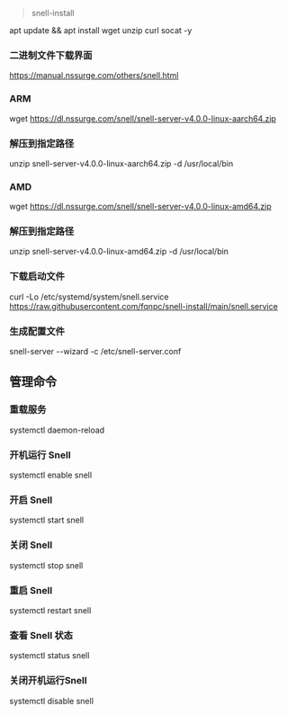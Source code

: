 > snell-install

apt update && apt install wget unzip curl socat -y

### 二进制文件下载界面

https://manual.nssurge.com/others/snell.html

### ARM

wget https://dl.nssurge.com/snell/snell-server-v4.0.0-linux-aarch64.zip

### 解压到指定路径

unzip snell-server-v4.0.0-linux-aarch64.zip -d /usr/local/bin

### AMD

wget https://dl.nssurge.com/snell/snell-server-v4.0.0-linux-amd64.zip

### 解压到指定路径

unzip snell-server-v4.0.0-linux-amd64.zip -d /usr/local/bin

### 下载启动文件

curl -Lo /etc/systemd/system/snell.service https://raw.githubusercontent.com/fqnpc/snell-install/main/snell.service

### 生成配置文件

snell-server --wizard -c /etc/snell-server.conf

## 管理命令

### 重载服务

systemctl daemon-reload

### 开机运行 Snell

systemctl enable snell

### 开启 Snell

systemctl start snell

### 关闭 Snell

systemctl stop snell

### 重启 Snell

systemctl restart snell

### 查看 Snell 状态

systemctl status snell

### 关闭开机运行Snell

systemctl disable snell


